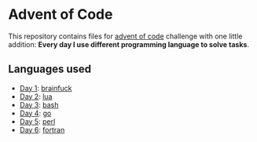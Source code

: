 Advent of Code
=======

This repository contains files for [advent of code](http://adventofcode.com/) challenge with one little addition: **Every day I use different programming language to solve tasks**.

## Languages used
- [Day 1](day-1/): [brainfuck](https://en.wikipedia.org/wiki/Brainfuck)
- [Day 2](day-2/): [lua](http://www.lua.org/)
- [Day 3](day-3/): [bash](https://www.gnu.org/software/bash/)
- [Day 4](day-4/): [go](https://golang.org)
- [Day 5](day-5/): [perl](https://www.perl.org)
- [Day 6](day-6/): [fortran](https://en.wikipedia.org/wiki/Fortran)
